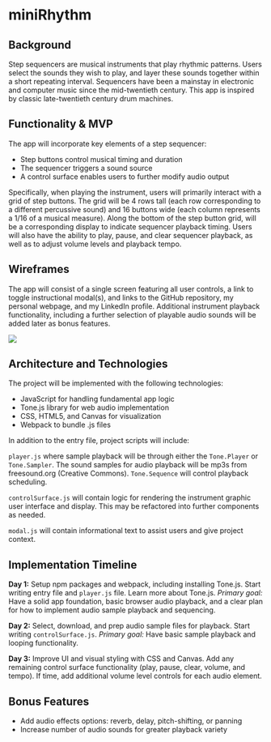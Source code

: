 # miniRhythm

## Background

Step sequencers are musical instruments that play rhythmic patterns. Users select the sounds they wish to play, and layer these sounds together within a short repeating interval. Sequencers have been a mainstay in electronic and computer music since the mid-twentieth century. This app is inspired by classic late-twentieth century drum machines.

## Functionality & MVP

The app will incorporate key elements of a step sequencer:

  - Step buttons control musical timing and duration
  - The sequencer triggers a sound source
  - A control surface enables users to further modify audio output

Specifically, when playing the instrument, users will primarily interact with a grid of step buttons. The grid will be 4 rows tall (each row corresponding to a different percussive sound) and 16 buttons wide (each column represents a 1/16 of a musical measure). Along the bottom of the step button grid, will be a corresponding display to indicate sequencer playback timing. Users will also have the ability to play, pause, and clear sequencer playback, as well as to adjust volume levels and playback tempo.

## Wireframes

The app will consist of a single screen featuring all user controls, a link to toggle instructional modal(s), and links to the GitHub repository, my personal webpage, and my LinkedIn profile. Additional instrument playback functionality, including a further selection of playable audio sounds will be added later as bonus features.

![](https://i.imgur.com/mxkoDSD.jpg?1)

## Architecture and Technologies

The project will be implemented with the following technologies:
  - JavaScript for handling fundamental app logic
  - Tone.js library for web audio implementation
  - CSS, HTML5, and Canvas for visualization
  - Webpack to bundle .js files

In addition to the entry file, project scripts will include:

`player.js` where sample playback will be through either the `Tone.Player` or `Tone.Sampler`. The sound samples for audio playback will be mp3s from freesound.org (Creative Commons). `Tone.Sequence` will control playback scheduling.

`controlSurface.js` will contain logic for rendering the instrument graphic user interface and display. This may be refactored into further components as needed.

`modal.js` will contain informational text to assist users and give project context. 

## Implementation Timeline

**Day 1:** Setup npm packages and webpack, including installing Tone.js. Start writing entry file and `player.js` file. Learn more about Tone.js. _Primary goal:_ Have a solid app foundation, basic browser audio playback, and a clear plan for how to implement audio sample playback and sequencing.

**Day 2:** Select, download, and prep audio sample files for playback. Start writing `controlSurface.js`. _Primary goal:_ Have basic sample playback and looping functionality.

**Day 3:** Improve UI and visual styling with CSS and Canvas. Add any remaining control surface functionality (play, pause, clear, volume, and tempo). If time, add additional volume level controls for each audio element.

## Bonus Features

- Add audio effects options: reverb, delay, pitch-shifting, or panning
- Increase number of audio sounds for greater playback variety
